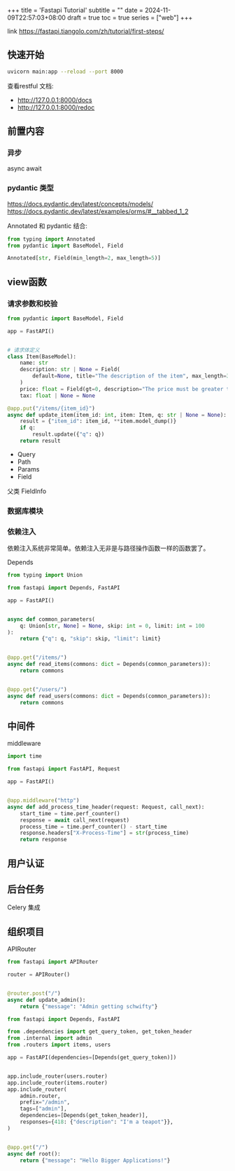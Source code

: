 +++
title = 'Fastapi Tutorial'
subtitle = ""
date = 2024-11-09T22:57:03+08:00
draft = true
toc = true
series = ["web"]
+++

link <https://fastapi.tiangolo.com/zh/tutorial/first-steps/>

## 快速开始

```bash
uvicorn main:app --reload --port 8000
```

查看restful 文档:

- http://127.0.0.1:8000/docs
- http://127.0.0.1:8000/redoc

## 前置内容

### 异步

async await


### pydantic 类型

<https://docs.pydantic.dev/latest/concepts/models/>
<https://docs.pydantic.dev/latest/examples/orms/#__tabbed_1_2>

Annotated 和 pydantic 结合:

```python
from typing import Annotated
from pydantic import BaseModel, Field

Annotated[str, Field(min_length=2, max_length=5)]
```

## view函数

### 请求参数和校验

```python
from pydantic import BaseModel, Field

app = FastAPI()


# 请求体定义
class Item(BaseModel):
    name: str
    description: str | None = Field(
        default=None, title="The description of the item", max_length=300
    )
    price: float = Field(gt=0, description="The price must be greater than zero")
    tax: float | None = None

@app.put("/items/{item_id}")
async def update_item(item_id: int, item: Item, q: str | None = None):
    result = {"item_id": item_id, **item.model_dump()}
    if q:
        result.update({"q": q})
    return result
```

- Query
- Path
- Params
- Field

父类 FieldInfo

### 数据库模块

### 依赖注入

依赖注入系统非常简单。依赖注入无非是与路径操作函数一样的函数罢了。

Depends

```python
from typing import Union

from fastapi import Depends, FastAPI

app = FastAPI()


async def common_parameters(
    q: Union[str, None] = None, skip: int = 0, limit: int = 100
):
    return {"q": q, "skip": skip, "limit": limit}


@app.get("/items/")
async def read_items(commons: dict = Depends(common_parameters)):
    return commons


@app.get("/users/")
async def read_users(commons: dict = Depends(common_parameters)):
    return commons
```
## 中间件

middleware

```python
import time

from fastapi import FastAPI, Request

app = FastAPI()


@app.middleware("http")
async def add_process_time_header(request: Request, call_next):
    start_time = time.perf_counter()
    response = await call_next(request)
    process_time = time.perf_counter() - start_time
    response.headers["X-Process-Time"] = str(process_time)
    return response
```

## 用户认证

## 后台任务

Celery 集成

## 组织项目

APIRouter

```python
from fastapi import APIRouter

router = APIRouter()


@router.post("/")
async def update_admin():
    return {"message": "Admin getting schwifty"}
```

```python
from fastapi import Depends, FastAPI

from .dependencies import get_query_token, get_token_header
from .internal import admin
from .routers import items, users

app = FastAPI(dependencies=[Depends(get_query_token)])


app.include_router(users.router)
app.include_router(items.router)
app.include_router(
    admin.router,
    prefix="/admin",
    tags=["admin"],
    dependencies=[Depends(get_token_header)],
    responses={418: {"description": "I'm a teapot"}},
)


@app.get("/")
async def root():
    return {"message": "Hello Bigger Applications!"}
```


